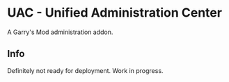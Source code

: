 # UAC - Unified Administration Center

A Garry's Mod administration addon.

## Info

Definitely not ready for deployment. Work in progress.